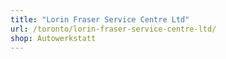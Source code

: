```yaml
---
title: "Lorin Fraser Service Centre Ltd"
url: /toronto/lorin-fraser-service-centre-ltd/
shop: Autowerkstatt
---
```

